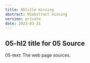 ```yaml
---
title: 05title missing
abstract: 05abstract missing
version: private
date: 2023-03-31
---
```

 
## 05-hl2 title for 05 Source 

05-text: The web page sources. 
  

